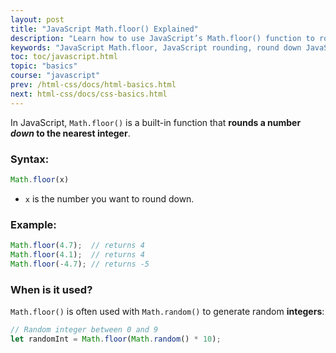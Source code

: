 ```yaml
---
layout: post
title: "JavaScript Math.floor() Explained" 
description: "Learn how to use JavaScript’s Math.floor() function to round numbers down to the nearest integer. Includes clear examples and real-world use cases for web development and random number generation."  
keywords: "JavaScript Math.floor, JavaScript rounding, round down JavaScript, JavaScript number functions, Math.floor tutorial, JavaScript floor example, JavaScript Math methods, JavaScript basics, beginner JavaScript"
toc: toc/javascript.html
topic: "basics"
course: "javascript"
prev: /html-css/docs/html-basics.html
next: html-css/docs/css-basics.html
---
```


In JavaScript, `Math.floor()` is a built-in function that **rounds a number *down* to the nearest integer**.

### Syntax:
```javascript
Math.floor(x)
```

- `x` is the number you want to round down.

### Example:
```javascript
Math.floor(4.7);  // returns 4
Math.floor(4.1);  // returns 4
Math.floor(-4.7); // returns -5
```

### When is it used?

`Math.floor()` is often used with `Math.random()` to generate random **integers**:

```javascript
// Random integer between 0 and 9
let randomInt = Math.floor(Math.random() * 10);
```

